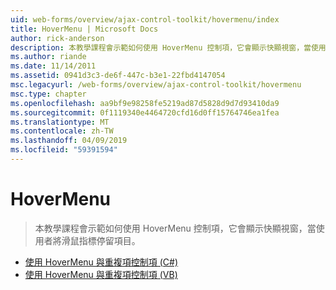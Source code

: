 ```yaml
---
uid: web-forms/overview/ajax-control-toolkit/hovermenu/index
title: HoverMenu | Microsoft Docs
author: rick-anderson
description: 本教學課程會示範如何使用 HoverMenu 控制項，它會顯示快顯視窗，當使用者將滑鼠指標停留項目。
ms.author: riande
ms.date: 11/14/2011
ms.assetid: 0941d3c3-de6f-447c-b3e1-22fbd4147054
msc.legacyurl: /web-forms/overview/ajax-control-toolkit/hovermenu
msc.type: chapter
ms.openlocfilehash: aa9bf9e98258fe5219ad87d5828d9d7d93410da9
ms.sourcegitcommit: 0f1119340e4464720cfd16d0ff15764746ea1fea
ms.translationtype: MT
ms.contentlocale: zh-TW
ms.lasthandoff: 04/09/2019
ms.locfileid: "59391594"
---
```

# <a name="hovermenu"></a>HoverMenu

> 本教學課程會示範如何使用 HoverMenu 控制項，它會顯示快顯視窗，當使用者將滑鼠指標停留項目。


- [使用 HoverMenu 與重複項控制項 (C#)](using-hovermenu-with-a-repeater-control-cs.md)
- [使用 HoverMenu 與重複項控制項 (VB)](using-hovermenu-with-a-repeater-control-vb.md)
